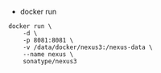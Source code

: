 - docker run
````
docker run \
    -d \
    -p 8081:8081 \
    -v /data/docker/nexus3:/nexus-data \
    --name nexus \
    sonatype/nexus3
````
